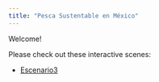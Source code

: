 ```yaml
---
title: "Pesca Sustentable en México"
---
```


Welcome!

Please check out these interactive scenes:

- [Escenario3](Escenario3.html)

